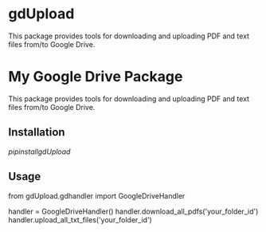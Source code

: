 # gdUpload
 This package provides tools for downloading and uploading PDF and text files from/to Google Drive.

 # My Google Drive Package

This package provides tools for downloading and uploading PDF and text files from/to Google Drive.

## Installation

$pip install gdUpload$



## Usage

from gdUpload.gdhandler import GoogleDriveHandler

handler = GoogleDriveHandler()
handler.download_all_pdfs('your_folder_id')
handler.upload_all_txt_files('your_folder_id')